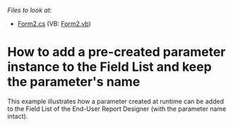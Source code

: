 <!-- default file list -->
*Files to look at*:

* [Form2.cs](./CS/Parameters/Form2.cs) (VB: [Form2.vb](./VB/Parameters/Form2.vb))
<!-- default file list end -->
# How to add a pre-created parameter instance to the Field List and keep the parameter's name


<p>This example illustrates how a parameter created at runtime can be added to the Field List of the End-User Report Designer (with the parameter name intact).</p>

<br/>


